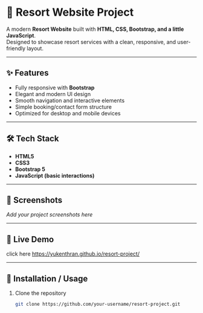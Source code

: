 # 🌴 Resort Website Project

A modern **Resort Website** built with **HTML, CSS, Bootstrap, and a little JavaScript**.  
Designed to showcase resort services with a clean, responsive, and user-friendly layout.

---

## ✨ Features
- Fully responsive with **Bootstrap**
- Elegant and modern UI design
- Smooth navigation and interactive elements
- Simple booking/contact form structure
- Optimized for desktop and mobile devices

---

## 🛠️ Tech Stack
- **HTML5**
- **CSS3**
- **Bootstrap 5**
- **JavaScript (basic interactions)**

---

## 📸 Screenshots
_Add your project screenshots here_

---

## 🚀 Live Demo
click here
https://yukenthran.github.io/resort-project/


---

## 📂 Installation / Usage
1. Clone the repository  
   ```bash
   git clone https://github.com/your-username/resort-project.git

